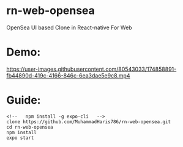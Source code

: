 # rn-web-opensea
OpenSea UI based Clone in React-native For Web

<h1>Demo:</h1>

https://user-images.githubusercontent.com/80543033/174858891-fb44890d-419c-4166-846c-6ea3dae5e9c8.mp4




<h1>Guide:</h1> 

    <!--   npm install -g expo-cli   -->
    clone https://github.com/MuhammadHaris786/rn-web-opensea.git
    cd rn-web-opensea
    npm install 
    expo start
    
